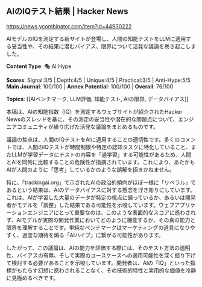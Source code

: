 ## AIのIQテスト結果 | Hacker News

https://news.ycombinator.com/item?id=44930222

AIモデルのIQを測定する新サイトが登場し、人間の知能テストをLLMに適用する妥当性や、その結果に潜むバイアス、限界について活発な議論を巻き起こしました。

**Content Type**: 🎭 AI Hype

**Scores**: Signal:3/5 | Depth:4/5 | Unique:4/5 | Practical:3/5 | Anti-Hype:5/5
**Main Journal**: 100/100 | **Annex Potential**: 100/100 | **Overall**: 76/100

**Topics**: [[AIベンチマーク, LLM評価, 知能テスト, AIの限界, データバイアス]]

本稿は、AIの知能指数（IQ）を測定するウェブサイトが紹介されたHacker Newsのスレッドを基に、その測定の妥当性や潜在的な問題点について、エンジニアコミュニティが繰り広げた活発な議論をまとめるものです。

議論の焦点は、人間のIQテストをAIに適用することの適切性です。多くのコメントでは、人間のIQテストが時間制限や特定の認知タスクに特化していること、またLLMが学習データにテストの内容を「過学習」する可能性があるため、人間とAIを同列に比較することの危険性が指摘されています。これにより、あたかもAIが人間のように「思考」しているかのような誤解を招きかねません。

特に、「trackingai.org」で示されたAIの政治的傾向がほぼ一様に「リベラル」であるという結果は、AIのデータバイアスに対する懸念を浮き彫りにしています。これは、AIが学習した大量のデータが特定の視点に偏っているか、あるいは開発者がモデルを「調整」した結果である可能性を示唆しています。ウェブアプリケーションエンジニアにとって重要なのは、このような表面的なスコアに惑わされず、AIモデルが実際の開発作業においてどのように機能するか、その真の能力と限界を理解することです。単純なベンチマークはマーケティングの道具になりやすく、過度な期待を煽る「AIハイプ」に繋がる可能性があります。

したがって、この議論は、AIの能力を評価する際には、そのテスト方法の透明性、バイアスの有無、そして実際のユースケースへの適用可能性を深く掘り下げて検討する必要があることを示唆しています。開発者は、AIの「IQ」といった指標がもたらす幻想に惑わされることなく、その技術的特性と実用的な価値を冷静に見極めるべきです。